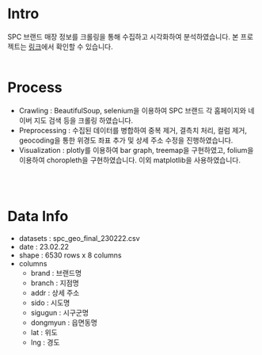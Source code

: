 # Intro
SPC 브랜드 매장 정보를 크롤링을 통해 수집하고 시각화하여 분석하였습니다.
본 프로젝트는 [링크](https://hellp-world.tistory.com/327)에서 확인할 수 있습니다.
<br>
<br>

# Process
- Crawling : BeautifulSoup, selenium을 이용하여 SPC 브랜드 각 홈페이지와 네이버 지도 검색 등을 크롤링 하였습니다.
- Preprocessing : 수집된 데이터를 병합하여 중복 제거, 결측치 처리, 컬럼 제거, geocoding을 통한 위경도 좌표 추가 및 상세 주소 수정을 진행하였습니다.
- Visualization : plotly를 이용하여 bar graph, treemap을 구현하였고, folium을 이용하여 choropleth을 구현하였습니다. 이외 matplotlib을 사용하였습니다.
<br>
<br>

# Data Info
- datasets : spc_geo_final_230222.csv
- date : 23.02.22 
- shape : 6530 rows x 8 columns
- columns 
	- brand : 브랜드명
	- branch : 지점명
	- addr : 상세 주소
	- sido : 시도명
	- sigugun : 시구군명
	- dongmyun : 읍면동명
	- lat : 위도
	- lng : 경도
